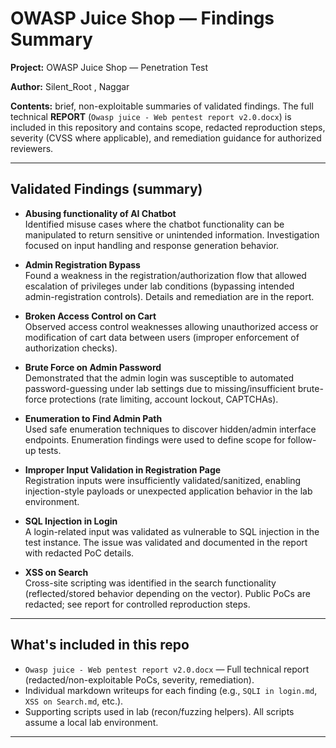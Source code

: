 # OWASP Juice Shop — Findings Summary

**Project:** OWASP Juice Shop — Penetration Test  

**Author:** Silent_Root , Naggar

**Contents:** brief, non-exploitable summaries of validated findings. The full technical **REPORT** (`Owasp juice - Web pentest report v2.0.docx`) is included in this repository and contains scope, redacted reproduction steps, severity (CVSS where applicable), and remediation guidance for authorized reviewers.

---

## Validated Findings (summary)

- **Abusing functionality of AI Chatbot**  
  Identified misuse cases where the chatbot functionality can be manipulated to return sensitive or unintended information. Investigation focused on input handling and response generation behavior.

- **Admin Registration Bypass**  
  Found a weakness in the registration/authorization flow that allowed escalation of privileges under lab conditions (bypassing intended admin-registration controls). Details and remediation are in the report.

- **Broken Access Control on Cart**  
  Observed access control weaknesses allowing unauthorized access or modification of cart data between users (improper enforcement of authorization checks).

- **Brute Force on Admin Password**  
  Demonstrated that the admin login was susceptible to automated password-guessing under lab settings due to missing/insufficient brute-force protections (rate limiting, account lockout, CAPTCHAs).

- **Enumeration to Find Admin Path**  
  Used safe enumeration techniques to discover hidden/admin interface endpoints. Enumeration findings were used to define scope for follow-up tests.

- **Improper Input Validation in Registration Page**  
  Registration inputs were insufficiently validated/sanitized, enabling injection-style payloads or unexpected application behavior in the lab environment.

- **SQL Injection in Login**  
  A login-related input was validated as vulnerable to SQL injection in the test instance. The issue was validated and documented in the report with redacted PoC details.

- **XSS on Search**  
  Cross-site scripting was identified in the search functionality (reflected/stored behavior depending on the vector). Public PoCs are redacted; see report for controlled reproduction steps.

---

## What's included in this repo
- `Owasp juice - Web pentest report v2.0.docx` — Full technical report (redacted/non-exploitable PoCs, severity, remediation).
- Individual markdown writeups for each finding (e.g., `SQLI in login.md`, `XSS on Search.md`, etc.).
- Supporting scripts used in lab (recon/fuzzing helpers). All scripts assume a local lab environment.

---
